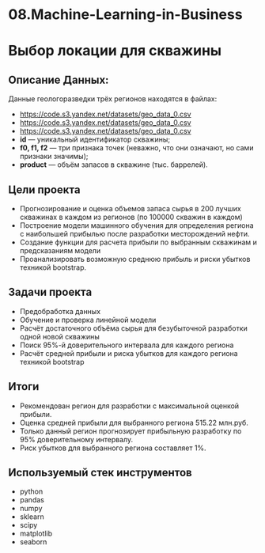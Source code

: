 # 08.Machine-Learning-in-Business
# Выбор локации для скважины
## Описание Данных:

Данные геологоразведки трёх регионов находятся в файлах:
- https://code.s3.yandex.net/datasets/geo_data_0.csv
- https://code.s3.yandex.net/datasets/geo_data_0.csv
- https://code.s3.yandex.net/datasets/geo_data_0.csv
- **id** — уникальный идентификатор скважины;
- **f0, f1, f2** — три признака точек (неважно, что они означают, но сами признаки значимы);
- **product** — объём запасов в скважине (тыс. баррелей).
## Цели проекта
- Прогнозирование и оценка объемов запаса сырья в 200 лучших скважинах в каждом из регионов (по 100000 скважин в каждом)
- Построение модели машинного обучения для определения региона с наибольшей прибылью после разработки месторождений нефти.
- Создание функции для расчета прибыли по выбранным скважинам и предсказаниям модели
- Проанализировать возможную среднюю прибыль и риски убытков техникой bootstrap.
## Задачи проекта
- Предобработка данных
- Обучение и проверка линейной модели
- Расчёт достаточного объёма сырья для безубыточной разработки одной новой скважины
- Поиск 95%-й доверительного интервала для каждого региона
- Расчёт средней прибыли и риска убытков для каждого региона техникой bootstrap
## Итоги
- Рекомендован регион для разработки с максимальной оценкой прибыли.
- Оценка средней прибыли для выбранного региона 515.22 млн.руб.
- Только данный регион прогнозирует прибыльную разработку по 95% доверительному интервалу.
- Риск убытков для выбранного региона составляет 1%.
## Используемый стек инструментов
- python
- pandas
- numpy
- sklearn
- scipy
- matplotlib
- seaborn
